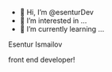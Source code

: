 - 👋 Hi, I’m @esenturDev
- 👀 I’m interested in ...
- 🌱 I’m currently learning ...

Esentur Ismailov

front end developer!
<!---
esenturDev/esenturDev is a ✨ special ✨ repository because its `README.md` (this file) appears on your GitHub profile.
You can click the Preview link to take a look at your changes.
--->
